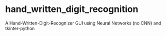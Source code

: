 # hand_written_digit_recognition
A Hand-Written-Digit-Recognizer GUI using Neural Networks (no CNN) and tkinter-python
